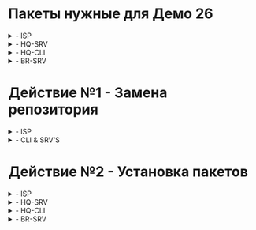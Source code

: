 # Пакеты нужные для Демо 26
<details> 
<summary> - ISP </summary>
  
```tcl
apt-get update && apt-get install chrony nginx iptables apache2-htpasswd -y
apt-get reinstall tzdata -y
```
</details>

<details> 
<summary> - HQ-SRV </summary>
  
```tcl
apt-get update && apt-get install chrony dnsmasq fdisk nfs-server -y
apt-get update && apt-get install -y apache2 php8.2 apache2-mod_php8.2 mariadb-server php8.2-{opcache,curl,gd,intl,mysqli,xml,xmlrpc,ldap,zip,soap,mbstring,json,xmlreader,fileinfo,sodium}
```
</details>

<details> 
<summary> - HQ-CLI </summary>
  
```tcl
apt-get update && apt-get install admc chrony nfs-clients sudo libsss_sudo yandex-browser -y
```
</details>

<details> 
<summary> - BR-SRV </summary>
  
```tcl
apt-get update && apt-get install chrony ansible task-samba-dc docker-engine docker-compose -y
apt-repo add rpm http://altrepo.ru/local-p10 noarch local-p10
apt-get update && apt-get install sudo-samba-schema -y
```
</details>

# Действие №1 - Замена репозитория
<details>
<summary> - ISP </summary>

```bash
cp /etc/apt/sources.list.d/alt.list /etc/apt/sources.list.d/alt.list.bak
sed -i 's|^rpm.*ftp\.altlinux|# &|g' /etc/apt/sources.list.d/alt.list
cat >> /etc/apt/sources.list.d/alt.list <<EOF
rpm [p11] http://192.168.0.91/mirror p11/branch/x86_64 classic
rpm [p11] http://192.168.0.91/mirror p11/branch/noarch classic
rpm [p11] http://192.168.0.91/mirror p11/branch/x86_64-i586 classic
EOF
```
</details>

<details> 
<summary> - CLI & SRV'S </summary>

```bash
cp /etc/apt/sources.list.d/alt.list /etc/apt/sources.list.d/alt.list.bak
sed -i 's|^rpm.*ftp\.altlinux|# &|g' /etc/apt/sources.list.d/alt.list
cat >> /etc/apt/sources.list.d/alt.list <<EOF
rpm [p10] http://192.168.0.91/mirror p10/branch/x86_64 classic
rpm [p10] http://192.168.0.91/mirror p10/branch/noarch classic
rpm [p10] http://192.168.0.91/mirror p10/branch/x86_64-i586 classic
EOF
```

</details>

# Действие №2 - Установка пакетов
<details> 
<summary> - ISP </summary>

```bash
ISP
apt-get update && apt-get install chrony nginx iptables apache2-htpasswd -y
apt-get reinstall tzdata -y
iptables -t nat -A POSTROUTING -o ens20 -s 0/0 -j MASQUERADE
iptables-save > /etc/sysconfig/iptables
systemctl enable --now iptables
```

</details>

<details>
<summary> - HQ-SRV </summary>

```bash
apt-get update && apt-get install chrony nginx iptables apache2-htpasswd -y
apt-get reinstall tzdata -y
```

</details>

<details>
<summary> - HQ-CLI </summary>

```bash  
apt-get update && apt-get install chrony nginx iptables apache2-htpasswd -y
apt-get reinstall tzdata -y
```
</details>

<details>
<summary> - BR-SRV </summary>

```bash
apt-get update && apt-get install chrony ansible task-samba-dc docker-engine docker-compose -y
```

</details>

